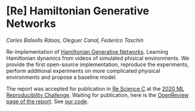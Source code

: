 # [Re] Hamiltonian Generative Networks
*Carles Balsells Rdoas, Oleguer Canal, Federico Taschin*


Re-implementation of [Hamiltonian Generative Networks](https://arxiv.org/abs/1909.13789).
Learning Hamiltonian dynamics from videos of simulated phisical environments.
We provide the first open-source implementation, reproduce the experiments, perform additional experiments
on more complicated phyisical environments and propose a baseline model.

The report was accepted for publication in [Re Science C](http://rescience.github.io/) at the [2020 ML Reproducibility Challenge](https://paperswithcode.com/rc2020).
Waiting for publication, here is the [OpenReview page of the report](https://openreview.net/forum?id=Zszk4rXgesL).
See [our code](https://github.com/CampusAI/Hamiltonian-Generative-Networks).
